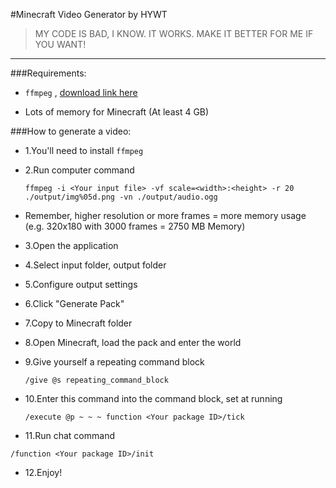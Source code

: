#Minecraft Video Generator by HYWT


>MY CODE IS BAD, I KNOW. IT WORKS. MAKE IT BETTER FOR ME IF YOU WANT!

---

###Requirements:

* `ffmpeg` , [download link here](https://ffmpeg.org/)

* Lots of memory for Minecraft (At least 4 GB)



###How to generate a video:

* 1.You'll need to install `ffmpeg`

* 2.Run computer command 

  `ffmpeg -i <Your input file> -vf scale=<width>:<height> -r 20 ./output/img%05d.png -vn ./output/audio.ogg`

* Remember, higher resolution or more frames = more memory usage (e.g. 320x180 with 3000 frames = 2750 MB Memory)

* 3.Open the application

* 4.Select input folder, output folder

* 5.Configure output settings

* 6.Click "Generate Pack"

* 7.Copy to Minecraft folder

* 8.Open Minecraft, load the pack and enter the world

* 9.Give yourself a repeating command block 

  `/give @s repeating_command_block`

* 10.Enter this command into the command block, set at running

  `/execute @p ~ ~ ~ function <Your package ID>/tick`

* 11.Run chat command 

 `/function <Your package ID>/init`

* 12.Enjoy!
